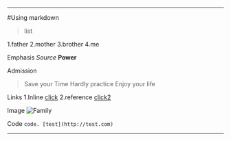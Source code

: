 ***
#Using markdown

> list

1.father
2.mother
3.brother
4.me

Emphasis
*Source*
**Power**

Admission
> Save your Time
> Hardly practice
> Enjoy your life

Links
1.Inline
[click](http://terms.naver.com/entry.nhn?docId=1218576&cid=40942&categoryId=33098)
2.reference
[click2][funny]


Image
![Family](http://ncc.phinf.naver.net/20140428_129/1398643364516gKIdq_JPEG/1-1.jpg?type=w646)

Code
`code. [test](http://test.com)`
***


[funny]: http://navercast.naver.com/contents.nhn?rid=101&contents_id=3851
